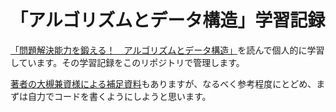 # 「アルゴリズムとデータ構造」学習記録

[「問題解決能力を鍛える！　アルゴリズムとデータ構造」](https://www.amazon.co.jp/%E5%95%8F%E9%A1%8C%E8%A7%A3%E6%B1%BA%E5%8A%9B%E3%82%92%E9%8D%9B%E3%81%88%E3%82%8B-%E3%82%A2%E3%83%AB%E3%82%B4%E3%83%AA%E3%82%BA%E3%83%A0%E3%81%A8%E3%83%87%E3%83%BC%E3%82%BF%E6%A7%8B%E9%80%A0-KS%E6%83%85%E5%A0%B1%E7%A7%91%E5%AD%A6%E5%B0%82%E9%96%80%E6%9B%B8-%E5%A4%A7%E6%A7%BB-%E5%85%BC%E8%B3%87/dp/4065128447/)を読んで個人的に学習しています。その学習記録をこのリポジトリで管理します。

[著者の大槻兼資様による補足資料](https://github.com/drken1215/book_algorithm_solution)もありますが、なるべく参考程度にとどめ、まずは自力でコードを書くようにしようと思います。